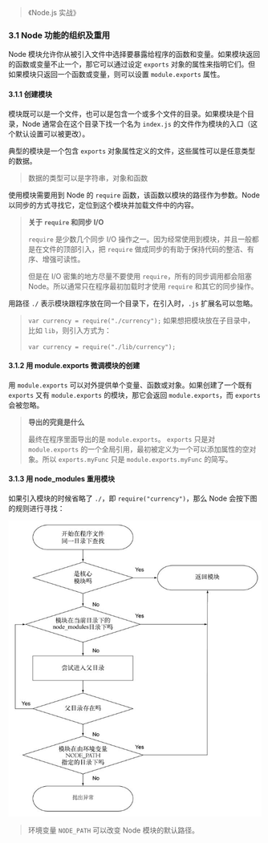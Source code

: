 > 《Node.js 实战》

### 3.1 Node 功能的组织及重用

Node 模块允许你从被引入文件中选择要暴露给程序的函数和变量。如果模块返回的函数或变量不止一个，那它可以通过设定 `exports` 对象的属性来指明它们。但如果模块只返回一个函数或变量，则可以设置 `module.exports` 属性。

#### 3.1.1 创建模块

模块既可以是一个文件，也可以是包含一个或多个文件的目录。如果模块是个目录，Node 通常会在这个目录下找一个名为 `index.js` 的文件作为模块的入口（这个默认设置可以被更改）。

典型的模块是一个包含 `exports` 对象属性定义的文件，这些属性可以是任意类型的数据。

> 数据的类型可以是字符串，对象和函数

使用模块需要用到 Node 的 `require` 函数，该函数以模块的路径作为参数。Node 以同步的方式寻找它，定位到这个模块并加载文件中的内容。

> **关于 `require` 和同步 I/O**
>
> `require` 是少数几个同步 I/O 操作之一。因为经常使用到模块，并且一般都是在文件的顶部引入，把 `require` 做成同步的有助于保持代码的整洁、有序、增强可读性。
>
> 但是在 I/O 密集的地方尽量不要使用 `require`，所有的同步调用都会阻塞 Node。所以通常只在程序最初加载时才使用 `require` 和其它的同步操作。

用路径 `./` 表示模块跟程序放在同一个目录下，在引入时，`.js` 扩展名可以忽略。

> `var currency = require("./currency");`
> 如果想把模块放在子目录中，比如 `lib`，则引入方式为：
>
> `var currency = require("./lib/currency");`

#### 3.1.2 用 module.exports 微调模块的创建

用 `module.exports` 可以对外提供单个变量、函数或对象。如果创建了一个既有 `exports` 又有 `module.exports` 的模块，那它会返回 `module.exports`，而 `exports` 会被忽略。

> **导出的究竟是什么**
>
> 最终在程序里面导出的是 `module.exports`。
> `exports` 只是对 `module.exports` 的一个全局引用，最初被定义为一个可以添加属性的空对象。所以 `exports.myFunc` 只是 `module.exports.myFunc` 的简写。

#### 3.1.3 用 node_modules 重用模块

如果引入模块的时候省略了 `./`，即 `require("currency")`，那么 Node 会按下图的规则进行寻找：

![](images/way-of-find-modules.png)

> 环境变量 `NODE_PATH` 可以改变 Node 模块的默认路径。

